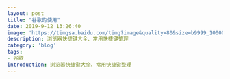 ```yaml
---
layout: post
title: "谷歌的使用"
date: 2019-9-12 13:26:40
image: 'https://timgsa.baidu.com/timg?image&quality=80&size=b9999_10000&sec=1568611721025&di=462aa16d1723e0baa56ee0c8ea6bf2f5&imgtype=0&src=http%3A%2F%2Fimg2.ctoutiao.com%2Fuploads%2F2018%2F08%2F09%2Fc764f0c16a2aed7bcd4a116070613f3b.jpg'
description: 浏览器快捷键大全、常用快捷键整理
category: 'blog'
tags:
- 谷歌
introduction: 浏览器快捷键大全、常用快捷键整理
---
```


<script>
window.location.href='https://blog.csdn.net/Oliver_Hong/article/details/79596990';
</script>


